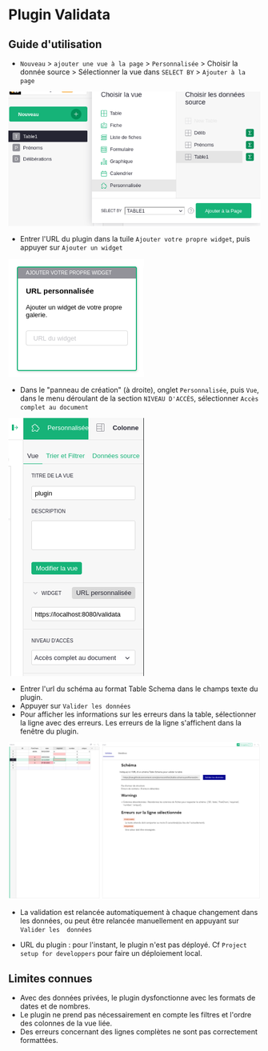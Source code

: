 # Plugin Validata

## Guide d'utilisation

- `Nouveau` > `ajouter une vue à la page` > `Personnalisée` >  Choisir la 
  donnée source > Sélectionner la vue dans `SELECT BY` > `Ajouter à la page`

![Capture d'écran "Ajouter une vue"](./images/GuideValidata_ajouter_vue.png)

- Entrer l'URL du plugin dans la tuile `Ajouter votre propre widget`, puis 
  appuyer sur `Ajouter un widget`

![Capture d'écran "URL personnalisée"](./images/GuideValidata_URL_personnalisee.png)

- Dans le "panneau de création" (à droite), onglet `Personnalisée`, puis 
  `Vue`, dans le menu déroulant de la section `NIVEAU D'ACCÈS`, sélectionner 
  `Accès complet au document`

![Capture d'écran "Niveau d'accès"](./images/GuideValidata_niveau_d_acces.png)

- Entrer l'url du schéma au format Table Schema dans le champs texte du 
  plugin.
- Appuyer sur `Valider les données` 
- Pour afficher les informations sur les erreurs dans la table, sélectionner 
  la ligne avec des erreurs. Les erreurs de la ligne s'affichent dans la 
  fenêtre du plugin. 

![Capture d'écran "Rapport de validation"](./images/GuideValidata_report.png)

- La validation est relancée automatiquement à chaque changement dans les 
  données, ou peut être relancée manuellement en appuyant sur `Valider les 
  données`

* URL du plugin : pour l'instant, le plugin n'est pas déployé. Cf `Project 
  setup for developpers` pour faire un déploiement local.

## Limites connues 

- Avec des données privées, le plugin dysfonctionne avec les formats de dates 
  et de nombres.
- Le plugin ne prend pas nécessairement en compte les filtres et l'ordre des 
  colonnes de la vue liée.
- Des erreurs concernant des lignes complètes ne sont pas correctement 
  formattées. 
